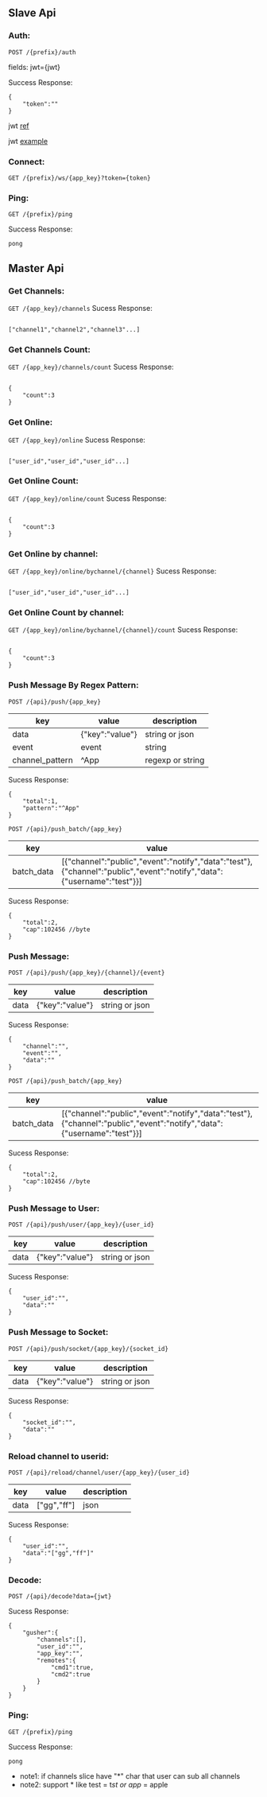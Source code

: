 ## Slave  Api

### Auth:

`POST /{prefix}/auth`

fields: jwt={jwt}

Success Response:
```
{
    "token":""
}
```

jwt [ref](https://jwt.io)

jwt [example](https://github.com/syhlion/gusher.cluster/blob/master/jwt.example)


### Connect:

`GET /{prefix}/ws/{app_key}?token={token}`

### Ping:

`GET /{prefix}/ping`

Success Response:

```
pong
```

## Master Api


### Get Channels:

`GET /{app_key}/channels`
Sucess Response:

```

["channel1","channel2","channel3"...]

```

### Get Channels Count:

`GET /{app_key}/channels/count`
Sucess Response:

```

{
    "count":3
}

```

### Get Online:

`GET /{app_key}/online`
Sucess Response:

```

["user_id","user_id","user_id"...]

```

### Get Online Count:

`GET /{app_key}/online/count`
Sucess Response:

```

{
    "count":3
}

```

### Get Online by channel:

`GET /{app_key}/online/bychannel/{channel}`
Sucess Response:

```

["user_id","user_id","user_id"...]

```

### Get Online Count by channel:

`GET /{app_key}/online/bychannel/{channel}/count`
Sucess Response:

```

{
    "count":3
}

```

### Push Message By Regex Pattern:

`POST /{api}/push/{app_key}`

|key|value|description|
|----|----|----|
|data|{"key":"value"}|string or json|
|event|event|string|
|channel_pattern|^App|regexp or string|

Sucess Response:

```
{
    "total":1,
    "pattern":"^App"
}
```

`POST /{api}/push_batch/{app_key}`

|key|value|description|
|----|----|----|
|batch_data|[{"channel":"public","event":"notify","data":"test"},{"channel":"public","event":"notify","data":{"username":"test"}}]|json|


Sucess Response:

```
{
    "total":2,
    "cap":102456 //byte
}
```

### Push Message:

`POST /{api}/push/{app_key}/{channel}/{event}`

|key|value|description|
|----|----|----|
|data|{"key":"value"}|string or json|

Sucess Response:

```
{
    "channel":"",
    "event":"",
    "data":""
}
```

`POST /{api}/push_batch/{app_key}`

|key|value|description|
|----|----|----|
|batch_data|[{"channel":"public","event":"notify","data":"test"},{"channel":"public","event":"notify","data":{"username":"test"}}]|json|


Sucess Response:

```
{
    "total":2,
    "cap":102456 //byte
}
```

### Push Message to User:

`POST /{api}/push/user/{app_key}/{user_id}`

|key|value|description|
|----|----|----|
|data|{"key":"value"}|string or json|

Sucess Response:

```
{
    "user_id":"",
    "data":""
}
```

### Push Message to Socket:

`POST /{api}/push/socket/{app_key}/{socket_id}`

|key|value|description|
|----|----|----|
|data|{"key":"value"}|string or json|

Sucess Response:

```
{
    "socket_id":"",
    "data":""
}
```

### Reload channel to userid:

`POST /{api}/reload/channel/user/{app_key}/{user_id}`

|key|value|description|
|----|----|----|
|data|["gg","ff"]|json|

Sucess Response:

```
{
    "user_id":"",
    "data":"["gg","ff"]"
}
```

### Decode:

`POST /{api}/decode?data={jwt}`


Sucess Response:

```
{
    "gusher":{
        "channels":[],
        "user_id":"",
        "app_key":"",
        "remotes":{
            "cmd1":true,
            "cmd2":true
        }
    }
}
```

### Ping:

`GET /{prefix}/ping`

Success Response:

```
pong
```

* note1: if channels slice have "*" char that user can sub all channels
* note2: support *  like test = t*st or app* = apple







